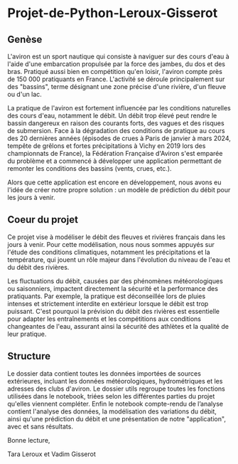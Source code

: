 # Projet-de-Python-Leroux-Gisserot
## Genèse
L'aviron est un sport nautique qui consiste à naviguer sur des cours d'eau à l'aide d'une embarcation propulsée par la force des jambes, du dos et des bras. Pratiqué aussi bien en compétition qu'en loisir, l'aviron compte près de 150 000 pratiquants en France. L'activité se déroule principalement sur des "bassins", terme désignant une zone précise d'une rivière, d'un fleuve ou d'un lac.

La pratique de l'aviron est fortement influencée par les conditions naturelles des cours d'eau, notamment le débit. Un débit trop élevé peut rendre le bassin dangereux en raison des courants forts, des vagues et des risques de submersion. Face à la dégradation des conditions de pratique au cours des 20 dernières années (épisodes de crues à Paris de janvier à mars 2024, tempête de grêlons et fortes précipitations à Vichy en 2019 lors des championnats de France), la Fédération Française d'Aviron s'est emparée du problème et a commencé à développer une application permettant de remonter les conditions des bassins (vents, crues, etc.).

Alors que cette application est encore en développement, nous avons eu l'idée de créer notre propre solution : un modèle de prédiction du débit pour les jours à venir.

## Coeur du projet
Ce projet vise à modéliser le débit des fleuves et rivières français dans les jours à venir. Pour cette modélisation, nous nous sommes appuyés sur l'étude des conditions climatiques, notamment les précipitations et la température, qui jouent un rôle majeur dans l'évolution du niveau de l'eau et du débit des rivières.

Les fluctuations du débit, causées par des phénomènes météorologiques ou saisonniers, impactent directement la sécurité et la performance des pratiquants. Par exemple, la pratique est déconseillée lors de pluies intenses et strictement interdite en extérieur lorsque le débit est trop puissant. C'est pourquoi la prévision du débit des rivières est essentielle pour adapter les entraînements et les compétitions aux conditions changeantes de l'eau, assurant ainsi la sécurité des athlètes et la qualité de leur pratique.

## Structure
Le dossier data contient toutes les données importées de sources extérieures, incluant les données météorologiques, hydrométriques et les adresses des clubs d'aviron.
Le dossier utils regroupe toutes les fonctions utilisées dans le notebook, triées selon les différentes parties du projet qu'elles viennent compléter.
Enfin le notebook compte-rendu de l’analyse contient l'analyse des données, la modélisation des variations du débit, ainsi qu'une prédiction du débit et une présentation de notre "application", avec et sans résultats.

Bonne lecture,

Tara Leroux et Vadim Gisserot